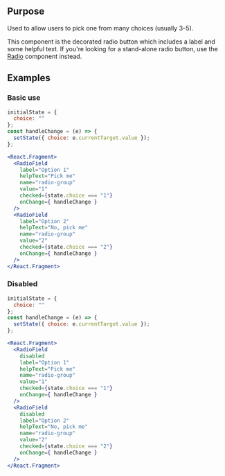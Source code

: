 ## Purpose
Used to allow users to pick one from many choices (usually 3–5).

This component is the decorated radio button which includes a label and some helpful text. If you're looking for a stand-alone radio button, use the [Radio](/#/Forms?id=radio) component instead.

## Examples
### Basic use
```jsx
initialState = {
  choice: ""
};
const handleChange = (e) => {
  setState({ choice: e.currentTarget.value });
};

<React.Fragment>
  <RadioField
    label="Option 1"
    helpText="Pick me"
    name="radio-group"
    value="1"
    checked={state.choice === "1"}
    onChange={ handleChange }
  />
  <RadioField
    label="Option 2"
    helpText="No, pick me"
    name="radio-group"
    value="2"
    checked={state.choice === "2"}
    onChange={ handleChange }
  />
</React.Fragment>
```

### Disabled
```jsx
initialState = {
  choice: ""
};
const handleChange = (e) => {
  setState({ choice: e.currentTarget.value });
};

<React.Fragment>
  <RadioField
    disabled
    label="Option 1"
    helpText="Pick me"
    name="radio-group"
    value="1"
    checked={state.choice === "1"}
    onChange={ handleChange }
  />
  <RadioField
    disabled
    label="Option 2"
    helpText="No, pick me"
    name="radio-group"
    value="2"
    checked={state.choice === "2"}
    onChange={ handleChange }
  />
</React.Fragment>
```
